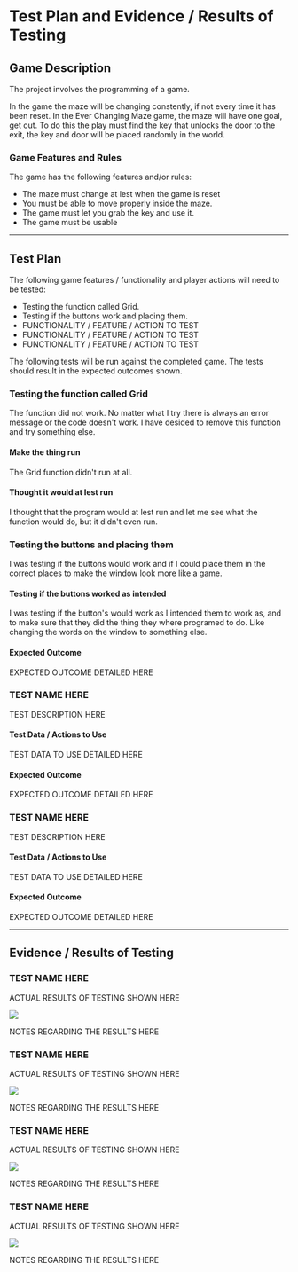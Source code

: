 # Test Plan and Evidence / Results of Testing

## Game Description

The project involves the programming of a game.

In the game the maze will be changing constently, if not every time it has been reset.
In the Ever Changing Maze game, the maze will have one goal, get out.
To do this the play must find the key that unlocks the door to the exit, the key and door will be placed randomly in the world.

### Game Features and Rules

The game has the following features and/or rules:

- The maze must change at lest when the game is reset
- You must be able to move properly inside the maze.
- The game must let you grab the key and use it.
- The game must be usable

---

## Test Plan

The following game features / functionality and player actions will need to be tested:

- Testing the function called Grid.
- Testing if the buttons work and placing them.
- FUNCTIONALITY / FEATURE / ACTION TO TEST
- FUNCTIONALITY / FEATURE / ACTION TO TEST
- FUNCTIONALITY / FEATURE / ACTION TO TEST

The following tests will be run against the completed game. The tests should result in the expected outcomes shown.


### Testing the function called Grid

The function did not work. No matter what I try there is always an error message or the code doesn't work. I have desided to remove this function and try something else.

#### Make the thing run

The Grid function didn't run at all.

#### Thought it would at lest run

I thought that the program would at lest run and let me see what the function would do, but it didn't even run.


### Testing the buttons and placing them

I was testing if the buttons would work and if I could place them in the correct places to make the window look more like a game.

#### Testing if the buttons worked as intended

I was testing if the button's would work as I intended them to work as, and to make sure that they did the thing they where programed to do.
Like changing the words on the window to something else.

#### Expected Outcome

EXPECTED OUTCOME DETAILED HERE


### TEST NAME HERE

TEST DESCRIPTION HERE

#### Test Data / Actions to Use

TEST DATA TO USE DETAILED HERE

#### Expected Outcome

EXPECTED OUTCOME DETAILED HERE


### TEST NAME HERE

TEST DESCRIPTION HERE

#### Test Data / Actions to Use

TEST DATA TO USE DETAILED HERE

#### Expected Outcome

EXPECTED OUTCOME DETAILED HERE


---


## Evidence / Results of Testing

### TEST NAME HERE

ACTUAL RESULTS OF TESTING SHOWN HERE

![](images/placeholder.jpg)

NOTES REGARDING THE RESULTS HERE


### TEST NAME HERE

ACTUAL RESULTS OF TESTING SHOWN HERE

![](images/placeholder.jpg)

NOTES REGARDING THE RESULTS HERE


### TEST NAME HERE

ACTUAL RESULTS OF TESTING SHOWN HERE

![](images/placeholder.jpg)

NOTES REGARDING THE RESULTS HERE


### TEST NAME HERE

ACTUAL RESULTS OF TESTING SHOWN HERE

![](images/placeholder.jpg)

NOTES REGARDING THE RESULTS HERE


